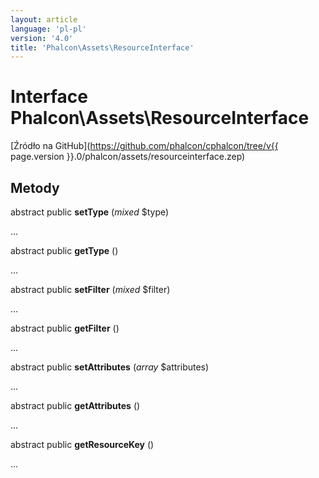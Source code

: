 ```yaml
---
layout: article
language: 'pl-pl'
version: '4.0'
title: 'Phalcon\Assets\ResourceInterface'
---
```

# Interface **Phalcon\Assets\ResourceInterface**

[Źródło na GitHub](https://github.com/phalcon/cphalcon/tree/v{{ page.version }}.0/phalcon/assets/resourceinterface.zep)

## Metody

abstract public **setType** (*mixed* $type)

...

abstract public **getType** ()

...

abstract public **setFilter** (*mixed* $filter)

...

abstract public **getFilter** ()

...

abstract public **setAttributes** (*array* $attributes)

...

abstract public **getAttributes** ()

...

abstract public **getResourceKey** ()

...